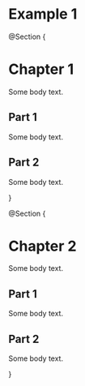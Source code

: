 # Example 1

@Section {

  # Chapter 1

  Some body text.

  ## Part 1

  Some body text.

  ## Part 2

  Some body text.

}

@Section {

  # Chapter 2

  Some body text.

  ## Part 1

  Some body text.

  ## Part 2

  Some body text.

}
